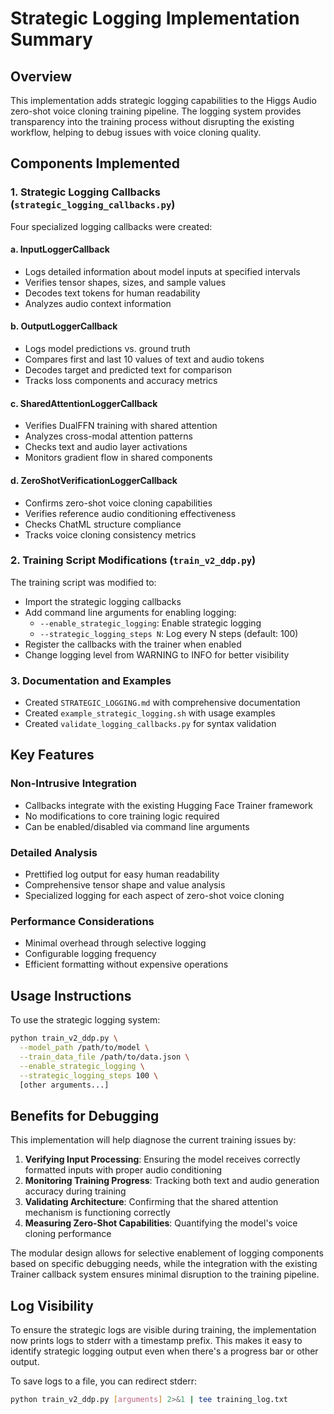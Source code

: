 # Strategic Logging Implementation Summary

## Overview
This implementation adds strategic logging capabilities to the Higgs Audio zero-shot voice cloning training pipeline. The logging system provides transparency into the training process without disrupting the existing workflow, helping to debug issues with voice cloning quality.

## Components Implemented

### 1. Strategic Logging Callbacks (`strategic_logging_callbacks.py`)
Four specialized logging callbacks were created:

#### a. InputLoggerCallback
- Logs detailed information about model inputs at specified intervals
- Verifies tensor shapes, sizes, and sample values
- Decodes text tokens for human readability
- Analyzes audio context information

#### b. OutputLoggerCallback
- Logs model predictions vs. ground truth
- Compares first and last 10 values of text and audio tokens
- Decodes target and predicted text for comparison
- Tracks loss components and accuracy metrics

#### c. SharedAttentionLoggerCallback
- Verifies DualFFN training with shared attention
- Analyzes cross-modal attention patterns
- Checks text and audio layer activations
- Monitors gradient flow in shared components

#### d. ZeroShotVerificationLoggerCallback
- Confirms zero-shot voice cloning capabilities
- Verifies reference audio conditioning effectiveness
- Checks ChatML structure compliance
- Tracks voice cloning consistency metrics

### 2. Training Script Modifications (`train_v2_ddp.py`)
The training script was modified to:

- Import the strategic logging callbacks
- Add command line arguments for enabling logging:
  - `--enable_strategic_logging`: Enable strategic logging
  - `--strategic_logging_steps N`: Log every N steps (default: 100)
- Register the callbacks with the trainer when enabled
- Change logging level from WARNING to INFO for better visibility

### 3. Documentation and Examples
- Created `STRATEGIC_LOGGING.md` with comprehensive documentation
- Created `example_strategic_logging.sh` with usage examples
- Created `validate_logging_callbacks.py` for syntax validation

## Key Features

### Non-Intrusive Integration
- Callbacks integrate with the existing Hugging Face Trainer framework
- No modifications to core training logic required
- Can be enabled/disabled via command line arguments

### Detailed Analysis
- Prettified log output for easy human readability
- Comprehensive tensor shape and value analysis
- Specialized logging for each aspect of zero-shot voice cloning

### Performance Considerations
- Minimal overhead through selective logging
- Configurable logging frequency
- Efficient formatting without expensive operations

## Usage Instructions

To use the strategic logging system:

```bash
python train_v2_ddp.py \
  --model_path /path/to/model \
  --train_data_file /path/to/data.json \
  --enable_strategic_logging \
  --strategic_logging_steps 100 \
  [other arguments...]
```

## Benefits for Debugging

This implementation will help diagnose the current training issues by:

1. **Verifying Input Processing**: Ensuring the model receives correctly formatted inputs with proper audio conditioning
2. **Monitoring Training Progress**: Tracking both text and audio generation accuracy during training
3. **Validating Architecture**: Confirming that the shared attention mechanism is functioning correctly
4. **Measuring Zero-Shot Capabilities**: Quantifying the model's voice cloning performance

The modular design allows for selective enablement of logging components based on specific debugging needs, while the integration with the existing Trainer callback system ensures minimal disruption to the training pipeline.

## Log Visibility

To ensure the strategic logs are visible during training, the implementation now prints logs to stderr with a timestamp prefix. This makes it easy to identify strategic logging output even when there's a progress bar or other output.

To save logs to a file, you can redirect stderr:

```bash
python train_v2_ddp.py [arguments] 2>&1 | tee training_log.txt
```